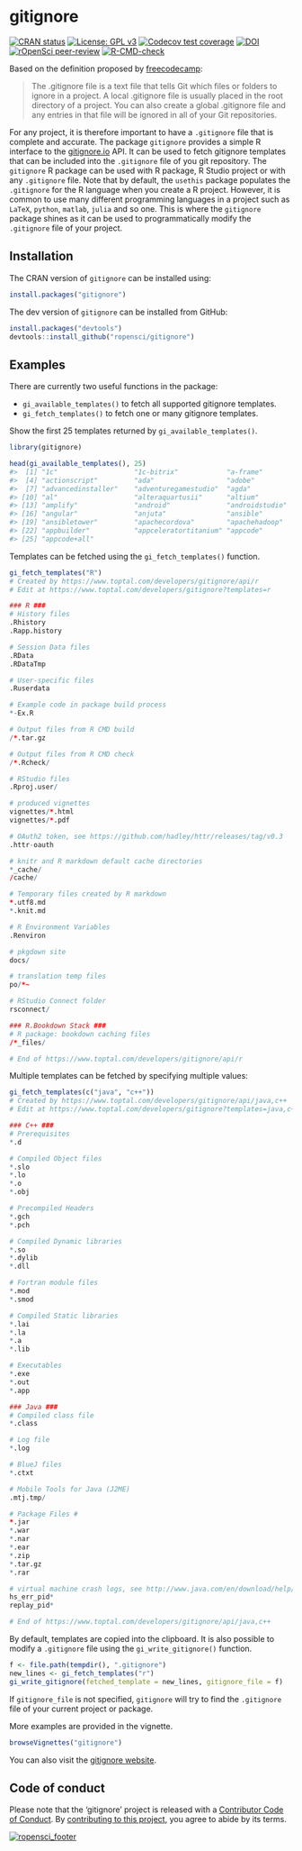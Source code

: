 
<!-- README.md is generated from README.Rmd. Please edit that file -->

# gitignore

<!-- badges: start -->

[![CRAN
status](https://www.r-pkg.org/badges/version/gitignore)](https://cran.r-project.org/package=gitignore)
[![License: GPL
v3](https://img.shields.io/badge/License-GPLv3-blue.svg)](https://www.gnu.org/licenses/gpl-3.0)
[![Codecov test
coverage](https://codecov.io/gh/ropensci/gitignore/branch/main/graph/badge.svg)](https://app.codecov.io/gh/ropensci/gitignore?branch=main)
[![DOI](https://zenodo.org/badge/184759416.svg)](https://zenodo.org/badge/latestdoi/184759416)
[![rOpenSci
peer-review](https://badges.ropensci.org/303_status.svg)](https://github.com/ropensci/software-review/issues/303)
[![R-CMD-check](https://github.com/PMassicotte/gitignore/actions/workflows/R-CMD-check.yaml/badge.svg)](https://github.com/ropensci/gitignore/actions/workflows/R-CMD-check.yaml)
<!-- badges: end -->

Based on the definition proposed by
[freecodecamp](https://www.freecodecamp.org/news/gitignore-what-is-it-and-how-to-add-to-repo/):

> The .gitignore file is a text file that tells Git which files or
> folders to ignore in a project. A local .gitignore file is usually
> placed in the root directory of a project. You can also create a
> global .gitignore file and any entries in that file will be ignored in
> all of your Git repositories.

For any project, it is therefore important to have a `.gitignore` file
that is complete and accurate. The package `gitignore` provides a simple
R interface to the
[gitignore.io](https://www.toptal.com/developers/gitignore) API. It can
be used to fetch gitignore templates that can be included into the
`.gitignore` file of you git repository. The `gitignore` R package can
be used with R package, R Studio project or with any `.gitignore` file.
Note that by default, the `usethis` package populates the `.gitignore`
for the R language when you create a R project. However, it is common to
use many different programming languages in a project such as `LaTeX`,
`python`, `matlab`, `julia` and so one. This is where the `gitignore`
package shines as it can be used to programmatically modify the
`.gitignore` file of your project.

## Installation

The CRAN version of `gitignore` can be installed using:

``` r
install.packages("gitignore")
```

The dev version of `gitignore` can be installed from GitHub:

``` r
install.packages("devtools")
devtools::install_github("ropensci/gitignore")
```

## Examples

There are currently two useful functions in the package:

  - `gi_available_templates()` to fetch all supported gitignore
    templates.
  - `gi_fetch_templates()` to fetch one or many gitignore templates.

Show the first 25 templates returned by `gi_available_templates()`.

``` r
library(gitignore)

head(gi_available_templates(), 25)
#>  [1] "1c"                   "1c-bitrix"            "a-frame"             
#>  [4] "actionscript"         "ada"                  "adobe"               
#>  [7] "advancedinstaller"    "adventuregamestudio"  "agda"                
#> [10] "al"                   "alteraquartusii"      "altium"              
#> [13] "amplify"              "android"              "androidstudio"       
#> [16] "angular"              "anjuta"               "ansible"             
#> [19] "ansibletower"         "apachecordova"        "apachehadoop"        
#> [22] "appbuilder"           "appceleratortitanium" "appcode"             
#> [25] "appcode+all"
```

Templates can be fetched using the `gi_fetch_templates()` function.

``` r
gi_fetch_templates("R")
# Created by https://www.toptal.com/developers/gitignore/api/r
# Edit at https://www.toptal.com/developers/gitignore?templates=r

### R ###
# History files
.Rhistory
.Rapp.history

# Session Data files
.RData
.RDataTmp

# User-specific files
.Ruserdata

# Example code in package build process
*-Ex.R

# Output files from R CMD build
/*.tar.gz

# Output files from R CMD check
/*.Rcheck/

# RStudio files
.Rproj.user/

# produced vignettes
vignettes/*.html
vignettes/*.pdf

# OAuth2 token, see https://github.com/hadley/httr/releases/tag/v0.3
.httr-oauth

# knitr and R markdown default cache directories
*_cache/
/cache/

# Temporary files created by R markdown
*.utf8.md
*.knit.md

# R Environment Variables
.Renviron

# pkgdown site
docs/

# translation temp files
po/*~

# RStudio Connect folder
rsconnect/

### R.Bookdown Stack ###
# R package: bookdown caching files
/*_files/

# End of https://www.toptal.com/developers/gitignore/api/r
```

Multiple templates can be fetched by specifying multiple values:

``` r
gi_fetch_templates(c("java", "c++"))
# Created by https://www.toptal.com/developers/gitignore/api/java,c++
# Edit at https://www.toptal.com/developers/gitignore?templates=java,c++

### C++ ###
# Prerequisites
*.d

# Compiled Object files
*.slo
*.lo
*.o
*.obj

# Precompiled Headers
*.gch
*.pch

# Compiled Dynamic libraries
*.so
*.dylib
*.dll

# Fortran module files
*.mod
*.smod

# Compiled Static libraries
*.lai
*.la
*.a
*.lib

# Executables
*.exe
*.out
*.app

### Java ###
# Compiled class file
*.class

# Log file
*.log

# BlueJ files
*.ctxt

# Mobile Tools for Java (J2ME)
.mtj.tmp/

# Package Files #
*.jar
*.war
*.nar
*.ear
*.zip
*.tar.gz
*.rar

# virtual machine crash logs, see http://www.java.com/en/download/help/error_hotspot.xml
hs_err_pid*
replay_pid*

# End of https://www.toptal.com/developers/gitignore/api/java,c++
```

By default, templates are copied into the clipboard. It is also possible
to modify a `.gitignore` file using the `gi_write_gitignore()` function.

``` r
f <- file.path(tempdir(), ".gitignore")
new_lines <- gi_fetch_templates("r")
gi_write_gitignore(fetched_template = new_lines, gitignore_file = f)
```

If `gitignore_file` is not specified, `gitignore` will try to find the
`.gitignore` file of your current project or package.

More examples are provided in the vignette.

``` r
browseVignettes("gitignore")
```

You can also visit the [gitignore
website](https://docs.ropensci.org/gitignore/).

## Code of conduct

Please note that the ‘gitignore’ project is released with a [Contributor
Code of
Conduct](https://docs.ropensci.org/gitignore/CODE_OF_CONDUCT.html). By
[contributing to this
project](https://docs.ropensci.org/gitignore/CONTRIBUTING.html), you
agree to abide by its terms.

[![ropensci\_footer](https://ropensci.org/public_images/ropensci_footer.png)](https://ropensci.org)
